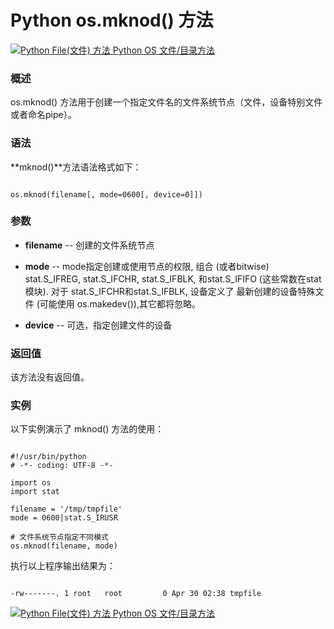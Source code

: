 Python os.mknod() 方法
====================

 [![Python File(文件) 方法](../images/up.gif)
 Python OS 文件/目录方法](os-file-methods.html)


  ### 概述

 os.mknod() 方法用于创建一个指定文件名的文件系统节点（文件，设备特别文件或者命名pipe）。

 ### 语法

 **mknod()**方法语法格式如下：

 
```

os.mknod(filename[, mode=0600[, device=0]])

```

 ### 参数

  * **filename** -- 创建的文件系统节点


 * **mode** -- mode指定创建或使用节点的权限, 组合 (或者bitwise) stat.S\_IFREG, stat.S\_IFCHR, stat.S\_IFBLK, 和stat.S\_IFIFO (这些常数在stat模块). 对于 stat.S\_IFCHR和stat.S\_IFBLK, 设备定义了 最新创建的设备特殊文件 (可能使用 os.makedev()),其它都将忽略。


 * **device** -- 可选，指定创建文件的设备


  ### 返回值

 该方法没有返回值。

 ### 实例

 以下实例演示了 mknod() 方法的使用：

 
```

#!/usr/bin/python
# -*- coding: UTF-8 -*-

import os
import stat

filename = '/tmp/tmpfile'
mode = 0600|stat.S_IRUSR

# 文件系统节点指定不同模式
os.mknod(filename, mode)

```

 执行以上程序输出结果为：

 
```

-rw-------. 1 root   root         0 Apr 30 02:38 tmpfile

```

 [![Python File(文件) 方法](../images/up.gif)
 Python OS 文件/目录方法](os-file-methods.html)